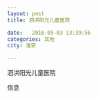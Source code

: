 ```yaml
--- 
layout: post 
title: 泗洪阳光儿童医院

date:   2016-05-03 13:39:56 
categories: 其他  
city: 淮安
  
--- 
```

   
泗洪阳光儿童医院

信息

